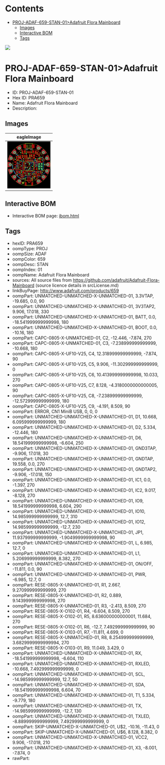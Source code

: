 



Contents
========

* [PROJ-ADAF-659-STAN-01>Adafruit Flora Mainboard](#proj-adaf-659-stan-01adafruit-flora-mainboard)
	* [Images](#images)
	* [Interactive BOM](#interactive-bom)
	* [Tags](#tags)
  
![][im]
# PROJ-ADAF-659-STAN-01>Adafruit Flora Mainboard

- ID: PROJ-ADAF-659-STAN-01
- Hex ID: PRA659
- Name: Adafruit Flora Mainboard
- Description: 

## Images
  
  

|eagleImage|
| :---: |
|[![eagleImage](eagleImage_140.png)](eagleImage_600.png)|

## Interactive BOM

- Interactive BOM page: [ibom.html](kicad/bom/ibom.html)

## Tags

- hexID: PRA659
- oompType: PROJ
- oompSize: ADAF
- oompColor: 659
- oompDesc: STAN
- oompIndex: 01
- oompName: Adafruit Flora Mainboard
- sources: All source files from https://github.com/adafruit/Adafruit-Flora-Mainboard (source licence details in srcLicense.md)
- linkBuyPage: http://www.adafruit.com/products/659
- oompPart: UNMATCHED-UNMATCHED-X-UNMATCHED-01, 3.3VTAP, -19.685, 0.0, 90
- oompPart: UNMATCHED-UNMATCHED-X-UNMATCHED-01, 3V3TAP2, 9.906, 17.018, 330
- oompPart: UNMATCHED-UNMATCHED-X-UNMATCHED-01, BATT, 0.0, -18.541999999999998, 180
- oompPart: UNMATCHED-UNMATCHED-X-UNMATCHED-01, BOOT, 0.0, -10.16, 180
- oompPart: CAPC-0805-X-UNMATCHED-01, C2, -12.446, -7.874, 270
- oompPart: CAPC-0805-X-UNMATCHED-01, C3, -7.238999999999999, -10.668, 180
- oompPart: CAPC-0805-X-UF10-V25, C4, 12.318999999999999, -7.874, 90
- oompPart: CAPC-0805-X-UF10-V25, C5, 9.906, -11.302999999999999, 0
- oompPart: CAPC-0805-X-UF10-V25, C6, 10.413999999999998, 10.033, 270
- oompPart: CAPC-0805-X-UF10-V25, C7, 8.128, -4.3180000000000005, 90
- oompPart: CAPC-0805-X-UF10-V25, C8, -7.238999999999999, -12.572999999999999, 180
- oompPart: CAPC-0805-X-UF10-V25, C9, -4.191, 8.509, 90
- oompPart: ERROR, CN1 MiniB USB, 0, 0, 0
- oompPart: UNMATCHED-UNMATCHED-X-UNMATCHED-01, D1, 10.668, 6.095999999999999, 180
- oompPart: UNMATCHED-UNMATCHED-X-UNMATCHED-01, D2, 5.334, -12.446, 180
- oompPart: UNMATCHED-UNMATCHED-X-UNMATCHED-01, D6, 18.541999999999998, -6.604, 250
- oompPart: UNMATCHED-UNMATCHED-X-UNMATCHED-01, GND3TAP, -9.906, 17.018, 30
- oompPart: UNMATCHED-UNMATCHED-X-UNMATCHED-01, GNDTAP, 19.558, 0.0, 270
- oompPart: UNMATCHED-UNMATCHED-X-UNMATCHED-01, GNDTAP2, -9.906, -17.018, 150
- oompPart: UNMATCHED-UNMATCHED-X-UNMATCHED-01, IC1, 0.0, -1.397, 270
- oompPart: UNMATCHED-UNMATCHED-X-UNMATCHED-01, IC2, 9.017, -8.128, 270
- oompPart: UNMATCHED-UNMATCHED-X-UNMATCHED-01, IO9, 18.541999999999998, 6.604, 290
- oompPart: UNMATCHED-UNMATCHED-X-UNMATCHED-01, IO10, 14.985999999999999, 12.7, 310
- oompPart: UNMATCHED-UNMATCHED-X-UNMATCHED-01, IO12, 14.985999999999999, -12.7, 230
- oompPart: UNMATCHED-UNMATCHED-X-UNMATCHED-01, JP1, 11.937999999999999, -1.9049999999999998, 90
- oompPart: UNMATCHED-UNMATCHED-X-UNMATCHED-01, L, 6.985, 12.7, 0
- oompPart: UNMATCHED-UNMATCHED-X-UNMATCHED-01, L1, 5.206999999999999, 8.382, 270
- oompPart: UNMATCHED-UNMATCHED-X-UNMATCHED-01, ON/OFF, -11.811, 0.0, 90
- oompPart: UNMATCHED-UNMATCHED-X-UNMATCHED-01, PWR, -6.985, 12.7, 0
- oompPart: RESE-0805-X-UNMATCHED-01, R1, 2.667, 9.270999999999999, 270
- oompPart: RESE-0805-X-UNMATCHED-01, R2, 0.889, 9.143999999999998, 270
- oompPart: RESE-0805-X-UNMATCHED-01, R3, -2.413, 8.509, 270
- oompPart: RESE-0805-X-O102-01, R4, -6.604, 8.509, 270
- oompPart: RESE-0805-X-O102-01, R5, 8.636000000000001, 11.684, 270
- oompPart: RESE-0805-X-O102-01, R6, -12.7, 7.492999999999999, 90
- oompPart: RESE-0805-X-O103-01, R7, -11.811, 4.699, 0
- oompPart: RESE-0805-X-UNMATCHED-01, R8, 8.254999999999999, 3.6829999999999994, 270
- oompPart: RESE-0805-X-O103-01, R9, 11.049, 3.429, 0
- oompPart: UNMATCHED-UNMATCHED-X-UNMATCHED-01, RX, -18.541999999999998, -6.604, 110
- oompPart: UNMATCHED-UNMATCHED-X-UNMATCHED-01, RXLED, -10.668, 7.492999999999999, 0
- oompPart: UNMATCHED-UNMATCHED-X-UNMATCHED-01, SCL, -14.985999999999999, 12.7, 50
- oompPart: UNMATCHED-UNMATCHED-X-UNMATCHED-01, SDA, -18.541999999999998, 6.604, 70
- oompPart: UNMATCHED-UNMATCHED-X-UNMATCHED-01, T1, 5.334, -9.779, 180
- oompPart: UNMATCHED-UNMATCHED-X-UNMATCHED-01, TX, -14.985999999999999, -12.7, 130
- oompPart: UNMATCHED-UNMATCHED-X-UNMATCHED-01, TXLED, -8.889999999999999, 7.492999999999999, 0
- oompPart: SKIP-UNMATCHED-X-UNMATCHED-01, U$2, -10.16, -11.43, 0
- oompPart: SKIP-UNMATCHED-X-UNMATCHED-01, U$6, 8.128, 8.382, 0
- oompPart: UNMATCHED-UNMATCHED-X-UNMATCHED-01, VCC2, 9.906, -17.018, 210
- oompPart: UNMATCHED-UNMATCHED-X-UNMATCHED-01, X3, -8.001, -7.874, 0
- rawPart: 



[im]: eagleImage_450.png
